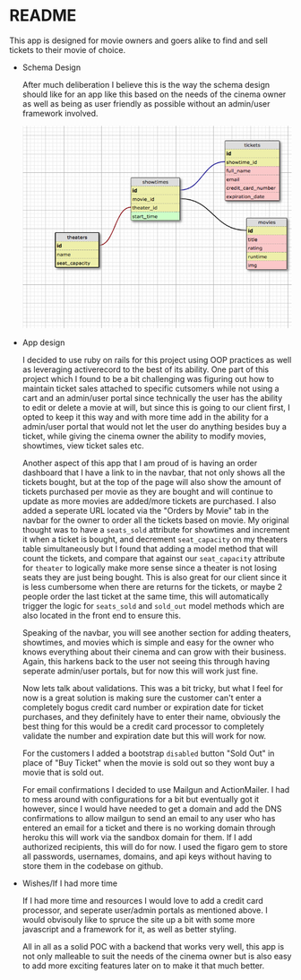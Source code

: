 # README

This app is designed for movie owners and goers alike to find and sell tickets to their movie of choice.

* Schema Design

  After much deliberation I believe this is the way the schema design should like for an app like this based on the needs of the cinema owner as well as being as user friendly as possible without an admin/user framework involved.

  ![Schema](https://github.com/ABStein/theater_challenge_final/blob/master/schema%20design.png)

* App design

  I decided to use ruby on rails for this project using OOP practices as well as leveraging activerecord to the best of its ability. One part of this project which I found to be a bit challenging was figuring out how to maintain ticket sales attached to specific cutsomers while not using a cart and an admin/user portal since technically the user has the ability to edit or delete a movie at will, but since this is going to our client first, I opted to keep it this way and with more time add in the ability for a admin/user portal that would not let the user do anything besides buy a ticket, while giving the cinema owner the ability to modify movies, showtimes, view ticket sales etc.

  Another aspect of this app that I am proud of is having an order dashboard that I have a link to in the navbar, that not only shows all the tickets bought, but at the top of the page will also show the amount of tickets purchased per movie as they are bought and will continue to update as more movies are added/more tickets are purchased. I also added a seperate URL located via the "Orders by Movie" tab in the navbar for the owner to order all the tickets based on movie. My original thought was to have a `seats_sold` attribute for showtimes and increment it when a ticket is bought, and decrement `seat_capacity` on my theaters table simultaneously but I found that adding a model method that will count the tickets, and compare that against our `seat_capacity` attribute for `theater` to logically make more sense since a theater is not losing seats they are just being bought. This is also great for our client since it is less cumbersome when there are returns for the tickets, or maybe 2 people order the last ticket at the same time, this will automatically trigger the logic for `seats_sold` and `sold_out` model methods which are also located in the front end to ensure this.

  Speaking of the navbar, you will see another section for adding theaters, showtimes, and movies which is simple and easy for the owner who knows everything about their cinema and can grow with their business. Again, this harkens back to the user not seeing this through having seperate admin/user portals, but for now this will work just fine.

  Now lets talk about validations. This was a bit tricky, but what I feel for now is a great solution is making sure the customer can't enter a completely bogus credit card number or expiration date for ticket purchases, and they definitely have to enter their name, obviously the best thing for this would be a credit card processor to completely validate the number and expiration date but this will work for now.

  For the customers I added a bootstrap `disabled` button "Sold Out" in place of "Buy Ticket" when the movie is sold out so they wont buy a movie that is sold out.

  For email confirmations I decided to use Mailgun and ActionMailer. I had to mess around with configurations for a bit but eventually got it however, since I would have needed to get a domain and add the DNS confirmations to allow mailgun to send an email to any user who has entered an email for a ticket and there is no working domain through heroku this will work via the sandbox domain for them. If I add authorized recipients, this will do for now. I used the figaro gem to store all passwords, usernames, domains, and api keys without having to store them in the codebase on github.

* Wishes/If I had more time

  If I had more time and resources I would love to add a credit card processor, and seperate user/admin portals as mentioned above. I would obvisouly like to spruce the site up a bit with some more javascript and a framework for it, as well as better styling.

  All in all as a solid POC with a backend that works very well, this app is not only malleable to suit the needs of the cinema owner but is also easy to add more exciting features later on to make it that much better.
